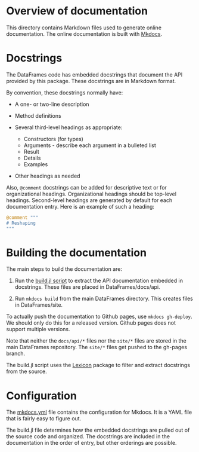 
# Overview of documentation

This directory contains Markdown files used to generate online
documentation. The online documentation is built with
[Mkdocs](http://www.mkdocs.org/). 

# Docstrings

The DataFrames code has embedded docstrings that document the API
provided by this package. These docstrings are in Markdown format.

By convention, these docstrings normally have:

* A one- or two-line description

* Method definitions

* Several third-level headings as appropriate:

  - Constructors (for types)
  - Arguments - describe each argument in a bulleted list
  - Result
  - Details
  - Examples

* Other headings as needed

Also, `@comment` docstrings can be added for descriptive text or for
organizational headings. Organizational headings should be top-level
headings. Second-level headings are generated by default for each
documentation entry. Here is an example of such a heading:

```julia
@comment """
# Reshaping
"""
```

# Building the documentation

The main steps to build the documentation are:

1. Run the
   [build.jl script](https://github.com/JuliaStats/DataFrames.jl/blob/master/docs/build.jl)
   to extract the API documentation embedded in docstrings. These files are placed in DataFrames/docs/api. 

2. Run `mkdocs build` from the main DataFrames directory. This creates files in DataFrames/site.

To actually push the documentation to Github pages, use `mkdocs
gh-deploy`. We should only do this for a released version. Github pages
does not support multiple versions.

Note that neither the `docs/api/*` files nor the `site/*` files are
stored in the main DataFrames repository. The `site/*` files get
pushed to the gh-pages branch.

The build.jl script uses the
[Lexicon](https://github.com/MichaelHatherly/Lexicon.jl) package to
filter and extract docstrings from the source.

# Configuration

The
[mkdocs.yml](https://github.com/JuliaStats/DataFrames.jl/blob/master/mkdocs.yml)
file contains the configuration for Mkdocs. It is a YAML file that is
fairly easy to figure out.

The build.jl file determines how the embedded docstrings are pulled
out of the source code and organized. The docstrings are included in
the documentation in the order of entry, but other orderings are
possible.



